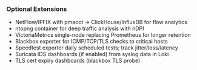 ### Optional Extensions

- NetFlow/IPFIX with pmacct → ClickHouse/InfluxDB for flow analytics
- ntopng container for deep traffic analysis with nDPI
- VictoriaMetrics single-node replacing Prometheus for longer retention
- Blackbox exporter for ICMP/TCP/TLS checks to critical hosts
- Speedtest exporter daily scheduled tests; track jitter/loss/latency
- Suricata IDS dashboards (if enabled) from syslog data in Loki
- TLS cert expiry dashboards (blackbox TLS probe)

